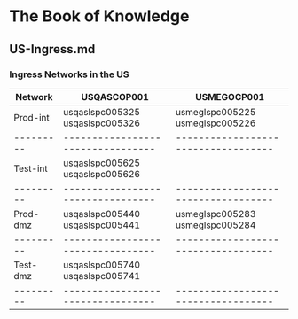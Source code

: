 # The Book of Knowledge

## US-Ingress.md

### Ingress Networks in the US

Network  | USQASCOP001                     | USMEGOCP001
---------|---------------------------------|-----------------------------------
Prod-int | usqaslspc005325 usqaslspc005326 | usmeglspc005225 usmeglspc005226
---------|---------------------------------|-----------------------------------
Test-int | usqaslspc005625 usqaslspc005626 |
---------|---------------------------------|-----------------------------------
Prod-dmz | usqaslspc005440 usqaslspc005441 | usmeglspc005283 usmeglspc005284
---------|---------------------------------|-----------------------------------
Test-dmz | usqaslspc005740 usqaslspc005741 |
---------|---------------------------------|-----------------------------------
[//]: # ( vim: set ai noet nu sts=2 sw=2 ts=2 tw=78 filetype=markdown :)
